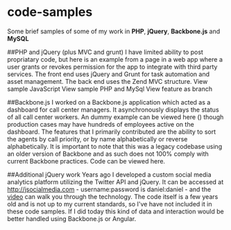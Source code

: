 code-samples
============
Some brief samples of some of my work in **PHP**, **jQuery**, **Backbone.js** and **MySQL**

##PHP and jQuery (plus MVC and grunt)
I have limited ability to post propriatary code, but here is an example from a page in a web app where a user grants or revokes permission for the app to integrate with third party services. The front end uses jQuery and Grunt for task automation and asset management. The back end uses the Zend MVC structure.
View sample JavaScript
View sample PHP and MySql
View feature as branch


##Backbone.js
I worked on a Backbone.js application which acted as a dashboard for call center managers. It asynchronously  displays the status of all call center workers. An dummy example can be viewed here () though production cases may have hundreds of employees active on the dashboard. The features that I primarily contributed are the ability to sort the agents by call priority, or by name alphabetically or reverse alphabetically. It is important to note that this was a legacy codebase using an older version of Backbone and as such does not 100% comply with current Backbone practices.
Code can be viewed here.

##Additional jQuery work
Years ago I developed a custom social media analytics platform utilizing the Twitter API and jQuery. It can be accessed at http://jsocialmedia.com - username:password is daniel:daniel - and the [video](https://www.youtube.com/watch?v=BPCLizmQlf8) can walk you through the technology. The code itself is a few years old and is not up to my current standards, so I've have not included it in these code samples. If I did today this kind of data and interaction would be better handled using Backbone.js or Angular.
